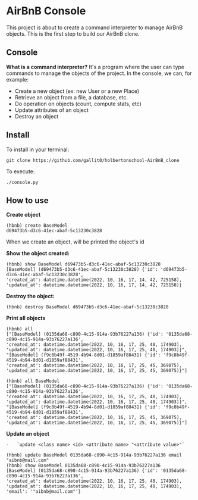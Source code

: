 # AirBnB Console
This project is about to create a command interpreter to manage AirBnB objects. This is the first step to build our AirBnB clone.
## Console
**What is a command interpreter?**
	It's a program where the user can type commands to manage the objects of the project.
In the console, we can, for example:
 - Create a new object (ex: new User or a new Place)
 - Retrieve an object from a file, a database, etc.
 - Do operation on objects (count, compute stats, etc)
 - Update attributes of an object
 - Destroy an object

## Install
To install in your terminal:

    git clone https://github.com/gallit0/holbertonschool-AirBnB_clone

To execute:

    ./console.py

## How to use
**Create object**

    (hbnb) create BaseModel
    d69473b5-d3c6-41ec-abaf-5c13230c3828
When we create an object, will be printed the object's id

**Show the object created:**

    (hbnb) show BaseModel d69473b5-d3c6-41ec-abaf-5c13230c3828
    [BaseModel] (d69473b5-d3c6-41ec-abaf-5c13230c3828) {'id': 'd69473b5-d3c6-41ec-abaf-5c13230c3828',
    'created_at': datetime.datetime(2022, 10, 16, 17, 14, 42, 725158),
    'updated_at': datetime.datetime(2022, 10, 16, 17, 14, 42, 725158)}

**Destroy the object:**

    (hbnb) destroy BaseModel d69473b5-d3c6-41ec-abaf-5c13230c3828
**Print all objects**

    (hbnb) all
    ["[BaseModel] (0135da68-c890-4c15-914a-93b76227a136) {'id': '0135da68-c890-4c15-914a-93b76227a136',
    'created_at': datetime.datetime(2022, 10, 16, 17, 25, 40, 174903),
    'updated_at': datetime.datetime(2022, 10, 16, 17, 25, 40, 174903)}",
    "[BaseModel] (f9c8b49f-4519-4b94-8d01-d1859af88431) {'id': 'f9c8b49f-4519-4b94-8d01-d1859af88431',
    'created_at': datetime.datetime(2022, 10, 16, 17, 25, 45, 369075),
    'updated_at': datetime.datetime(2022, 10, 16, 17, 25, 45, 369075)}"]

    (hbnb) all BaseModel
    ["[BaseModel] (0135da68-c890-4c15-914a-93b76227a136) {'id': '0135da68-c890-4c15-914a-93b76227a136',
    'created_at': datetime.datetime(2022, 10, 16, 17, 25, 40, 174903),
    'updated_at': datetime.datetime(2022, 10, 16, 17, 25, 40, 174903)}",
    "[BaseModel] (f9c8b49f-4519-4b94-8d01-d1859af88431) {'id': 'f9c8b49f-4519-4b94-8d01-d1859af88431',
    'created_at': datetime.datetime(2022, 10, 16, 17, 25, 45, 369075),
    'updated_at': datetime.datetime(2022, 10, 16, 17, 25, 45, 369075)}"]

**Update an object**

    -   `update <class name> <id> <attribute name> "<attribute value>"`

    (hbnb) update BaseModel 0135da68-c890-4c15-914a-93b76227a136 email "aibnb@mail.com"
    (hbnb) show BaseModel 0135da68-c890-4c15-914a-93b76227a136
    [BaseModel] (0135da68-c890-4c15-914a-93b76227a136) {'id': '0135da68-c890-4c15-914a-93b76227a136',
    'created_at': datetime.datetime(2022, 10, 16, 17, 25, 40, 174903),
    'updated_at': datetime.datetime(2022, 10, 16, 17, 25, 40, 174903),
    'email': '"aibnb@mail.com"'}

